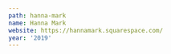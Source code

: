 ```yaml
---
path: hanna-mark
name: Hanna Mark
website: https://hannamark.squarespace.com/
year: '2019'
---
```

